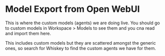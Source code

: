 # Model Export from Open WebUI

This is where the custom models (agents) we are doing live. You should go to
custom models in Workspace > Models to see them and you cna read and import them
here.

This includes custom models but they are scattered amongst the generic ones, so
search for Whiskey to find the custom agents we have for them.
